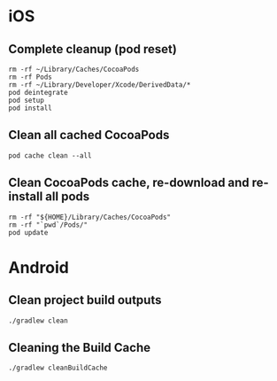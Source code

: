 # iOS

## Complete cleanup (pod reset)

```
rm -rf ~/Library/Caches/CocoaPods
rm -rf Pods
rm -rf ~/Library/Developer/Xcode/DerivedData/*
pod deintegrate
pod setup
pod install
```

## Clean all cached CocoaPods

```
pod cache clean --all
```

## Clean CocoaPods cache, re-download and re-install all pods

```
rm -rf "${HOME}/Library/Caches/CocoaPods"
rm -rf "`pwd`/Pods/"
pod update
```

# Android

## Clean project build outputs

```
./gradlew clean
```

## Cleaning the Build Cache
```
./gradlew cleanBuildCache
```
